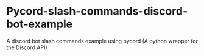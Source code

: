 # Pycord-slash-commands-discord-bot-example
A discord bot slash commands example using pycord (A python wrapper for the Discord API)
